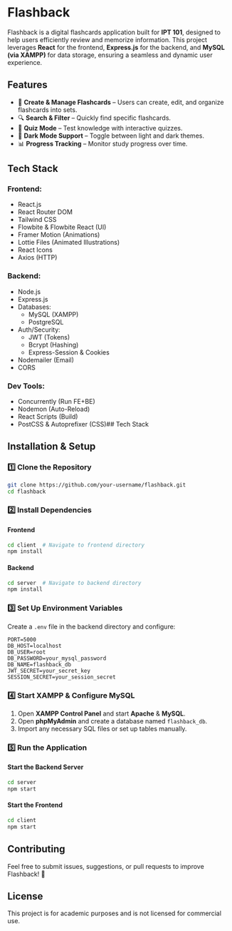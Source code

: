 # Flashback

Flashback is a digital flashcards application built for **IPT 101**, designed to help users efficiently review and memorize information. This project leverages **React** for the frontend, **Express.js** for the backend, and **MySQL (via XAMPP)** for data storage, ensuring a seamless and dynamic user experience.

## Features

- 📝 **Create & Manage Flashcards** – Users can create, edit, and organize flashcards into sets.
- 🔍 **Search & Filter** – Quickly find specific flashcards.
- 🎯 **Quiz Mode** – Test knowledge with interactive quizzes.
- 🌙 **Dark Mode Support** – Toggle between light and dark themes.
- 📊 **Progress Tracking** – Monitor study progress over time.

## Tech Stack

### **Frontend**:
- React.js
- React Router DOM
- Tailwind CSS
- Flowbite & Flowbite React (UI)
- Framer Motion (Animations)
- Lottie Files (Animated Illustrations)
- React Icons
- Axios (HTTP)

### **Backend**:
- Node.js
- Express.js
- Databases:
  - MySQL (XAMPP)
  - PostgreSQL
- Auth/Security:
  - JWT (Tokens)
  - Bcrypt (Hashing)
  - Express-Session & Cookies
- Nodemailer (Email)
- CORS

### **Dev Tools**:
- Concurrently (Run FE+BE)
- Nodemon (Auto-Reload)
- React Scripts (Build)
- PostCSS & Autoprefixer (CSS)## Tech Stack


## Installation & Setup

### **1️⃣ Clone the Repository**

```sh
git clone https://github.com/your-username/flashback.git
cd flashback
```

### **2️⃣ Install Dependencies**

#### **Frontend**

```sh
cd client  # Navigate to frontend directory
npm install
```

#### **Backend**

```sh
cd server  # Navigate to backend directory
npm install
```

### **3️⃣ Set Up Environment Variables**

Create a `.env` file in the backend directory and configure:

```env
PORT=5000
DB_HOST=localhost
DB_USER=root
DB_PASSWORD=your_mysql_password
DB_NAME=flashback_db
JWT_SECRET=your_secret_key
SESSION_SECRET=your_session_secret
```

### **4️⃣ Start XAMPP & Configure MySQL**

1. Open **XAMPP Control Panel** and start **Apache** & **MySQL**.
2. Open **phpMyAdmin** and create a database named `flashback_db`.
3. Import any necessary SQL files or set up tables manually.

### **5️⃣ Run the Application**

#### **Start the Backend Server**

```sh
cd server
npm start
```

#### **Start the Frontend**

```sh
cd client
npm start
```

## Contributing

Feel free to submit issues, suggestions, or pull requests to improve Flashback! 🚀

## License

This project is for academic purposes and is not licensed for commercial use.
